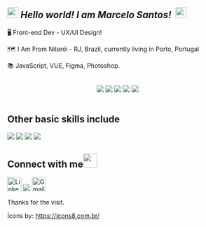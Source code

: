 ## <img src="https://github.com/TheDudeThatCode/TheDudeThatCode/blob/master/Assets/Hi.gif" width="25px"> *Hello world! I am Marcelo Santos!* &nbsp;<img src="https://github.com/TheDudeThatCode/TheDudeThatCode/blob/master/Assets/Earth.gif" width="25px">


🖥️ Front-end Dev - UX/UI Design!

🗺️ I Am From Niterói - RJ, Brazil, currently living in Porto, Portugal 

📚 JavaScript, VUE, Figma, Photoshop.


<br/>
<div align="center">
 <img src="https://img.icons8.com/color/48/000000/javascript--v1.png"/> <img src="https://img.icons8.com/color/48/000000/vue-js.png"/> <img src="https://img.icons8.com/fluency/48/000000/figma.png"/> <img src="https://img.icons8.com/fluency/48/000000/adobe-photoshop.png"/> <img src="https://img.icons8.com/color/48/000000/git.png"/>
</div><br/>



 ## Other basic skills include

<img src="https://img.icons8.com/fluency/48/000000/microsoft-excel-2019.png"/> <img src="https://img.icons8.com/color/48/000000/ms-powerpoint--v1.png"/> <img src="https://img.icons8.com/fluency/48/000000/microsoft-word-2019.png"/> <img src="https://img.icons8.com/color/48/000000/windows-10.png"/> 
 
## Connect with me<img src="https://github.com/TheDudeThatCode/TheDudeThatCode/blob/master/Assets/Handshake.gif" height="32px">

[<img src="https://github.com/TheDudeThatCode/TheDudeThatCode/blob/master/Assets/Linkedin.svg" alt="Linkedin Logo" width="32">](https://www.linkedin.com/in/marcelocrs/)   [<img src="https://img.icons8.com/ios-filled/50/FFFFFF/github.png"/>](https://github.com/marcelocrs1)   [<img src="https://github.com/TheDudeThatCode/TheDudeThatCode/blob/master/Assets/Gmail.svg" alt="Gmail logo" height="32">](mailto:marceloramos.dev@gmail.com)



 Thanks for the visit.

 
 Ícons by: https://icons8.com.br/
